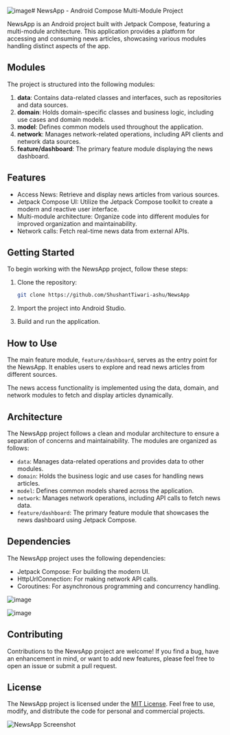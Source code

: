 ![image](https://github.com/dev-shushant/NewsApp/assets/20141043/45e6e18d-7377-4132-ba38-31c8834c2178)# NewsApp - Android Compose Multi-Module Project

NewsApp is an Android project built with Jetpack Compose, featuring a multi-module architecture. This application provides a platform for accessing and consuming news articles, showcasing various modules handling distinct aspects of the app.

## Modules

The project is structured into the following modules:

1. **data**: Contains data-related classes and interfaces, such as repositories and data sources.
2. **domain**: Holds domain-specific classes and business logic, including use cases and domain models.
3. **model**: Defines common models used throughout the application.
4. **network**: Manages network-related operations, including API clients and network data sources.
5. **feature/dashboard**: The primary feature module displaying the news dashboard.

## Features

- Access News: Retrieve and display news articles from various sources.
- Jetpack Compose UI: Utilize the Jetpack Compose toolkit to create a modern and reactive user interface.
- Multi-module architecture: Organize code into different modules for improved organization and maintainability.
- Network calls: Fetch real-time news data from external APIs.

## Getting Started

To begin working with the NewsApp project, follow these steps:

1. Clone the repository:

   ```bash
   git clone https://github.com/ShushantTiwari-ashu/NewsApp
   ```

2. Import the project into Android Studio.

3. Build and run the application.

## How to Use

The main feature module, `feature/dashboard`, serves as the entry point for the NewsApp. It enables users to explore and read news articles from different sources.

The news access functionality is implemented using the data, domain, and network modules to fetch and display articles dynamically.

## Architecture

The NewsApp project follows a clean and modular architecture to ensure a separation of concerns and maintainability. The modules are organized as follows:

- `data`: Manages data-related operations and provides data to other modules.
- `domain`: Holds the business logic and use cases for handling news articles.
- `model`: Defines common models shared across the application.
- `network`: Manages network operations, including API calls to fetch news data.
- `feature/dashboard`: The primary feature module that showcases the news dashboard using Jetpack Compose.

## Dependencies

The NewsApp project uses the following dependencies:

- Jetpack Compose: For building the modern UI.
- HttpUrlConnection: For making network API calls.
- Coroutines: For asynchronous programming and concurrency handling.

  
![image](https://github.com/dev-shushant/NewsApp/assets/20141043/078f793b-46d5-4919-ad5c-126ecc214613)

![image](https://github.com/dev-shushant/NewsApp/assets/20141043/d4f79dd4-148d-4751-b993-055a6555d38a)


## Contributing

Contributions to the NewsApp project are welcome! If you find a bug, have an enhancement in mind, or want to add new features, please feel free to open an issue or submit a pull request.

## License

The NewsApp project is licensed under the [MIT License](LICENSE). Feel free to use, modify, and distribute the code for personal and commercial projects.

![NewsApp Screenshot](https://github.com/ShushantTiwari-ashu/NewsApp/assets/20141043/2fb845e8-646a-41cc-81c1-79afa1ab6b73)
